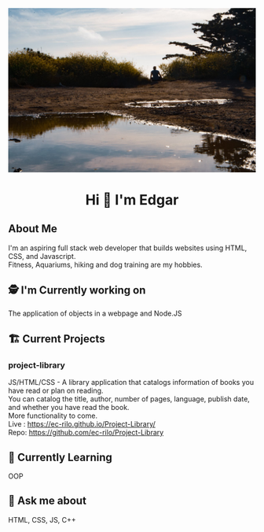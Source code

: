 <img src="images/Background.jpg" alt="Edgar sitting outside during golden hour" align="center">
<h1 align="center">Hi 👋 I'm Edgar</h1>

## About Me
I'm an aspiring full stack web developer that builds websites using HTML, CSS, and Javascript.
<br>
Fitness, Aquariums, hiking and dog training are my hobbies.

## 🕵️ I'm Currently working on
The application of objects in a webpage and Node.JS

## 🏗️  Current Projects

### project-library
JS/HTML/CSS - A library application that catalogs information of books you have read or plan on reading. 
<br>
You can catalog the title, author, number of pages, language, publish date, and whether you have read the book.
<br>
More functionality to come.
<br>
Live : https://ec-rilo.github.io/Project-Library/
<br>
Repo: https://github.com/ec-rilo/Project-Library

## 🌱 Currently Learning
OOP

## 💬 Ask me about
HTML, CSS, JS, C++
